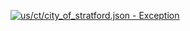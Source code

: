 [![us/ct/city_of_stratford.json - Exception](https://img.shields.io/badge/us/ct/city_of_stratford.json-Exception-red)](https://github.com/openaddresses/openaddresses/tree/master/sources/us/ct/city_of_stratford.json)